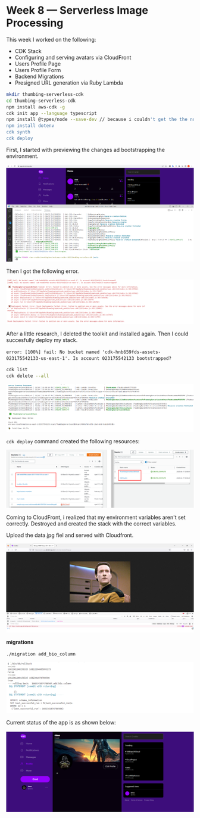 # Week 8 — Serverless Image Processing

This week I worked on the following:

* CDK Stack	
* Configuring and serving avatars via CloudFront	
* Users Profile Page	
* Users Profile Form	
* Backend Migrations	
* Presigned URL generation via Ruby Lambda	



```sh
mkdir thumbing-serverless-cdk 
cd thumbing-serverless-cdk 
npm install aws-cdk -g
cdk init app --language typescript
npm install @types/node --save-dev // because i couldn't get the the node typings.
npm install dotenv
cdk synth
cdk deploy
```


First, I started with previewing the changes ad bootstrapping the environment.


![](20230417195039.png)

Then I got the following error. 

![](20230417231023.png)

After a little research, I deleted the toolkit and installed again. Then I could succesfully deploy my stack.

`error: [100%] fail: No bucket named 'cdk-hnb659fds-assets-023175542133-us-east-1'. Is account 023175542133 bootstrapped?`

```sh
cdk list
cdk delete --all
```

![](20230417231204.png)

`cdk deploy` command created the following resources:

![](20230417231517.png)


Coming to CloudFront, i realized that my environment variables aren't set correctly. Destroyed and created the stack with the correct variables.

Upload the data.jpg fiel and served with Cloudfront.

![](20230418004216.png)

**migrations**

`./migration add_bio_column`

![](20230424162343.png)

Current status of the app is as shown below:

![](20230424170802.png)


